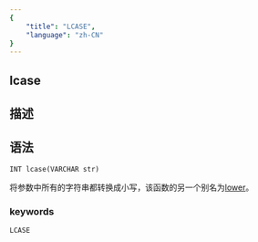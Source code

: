 ```yaml
---
{
    "title": "LCASE",
    "language": "zh-CN"
}
---
```


## lcase
## 描述
## 语法

`INT lcase(VARCHAR str)`


将参数中所有的字符串都转换成小写，该函数的另一个别名为[lower](./lower.md)。

### keywords
    LCASE
